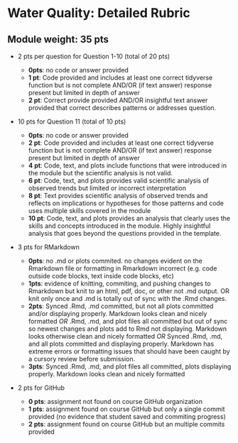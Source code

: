 # Water Quality: Detailed Rubric

## Module weight: 35 pts

- 2 pts per question for Question 1-10 (total of 20 pts)
    - **0pts**: no code or answer provided
    - **1 pt**: Code provided and includes at least one correct tidyverse function but is not complete AND/OR (if text answer) response present but limited in depth of answer
    - **2 pt**: Correct provide provided AND/OR insightful text answer provided that correct describes patterns or addresses question.
    
- 10 pts for Question 11 (total of 10 pts)
    - **0pts**: no code or answer provided
    - **2 pt**: Code provided and includes at least one correct tidyverse function but is not complete AND/OR (if text answer) response present but limited in depth of answer
    - **4 pt**: Code, text, and plots include functions that were introduced in the module but the scientific analysis is not valid.
    - **6 pt**: Code, text, and plots provides valid scientific analysis of observed trends but limited or incorrect interpretation
    - **8 pt**: Text provides scientific analysis of observed trends and reflects on implications or hypotheses for those patterns and code uses multiple skills covered in the module
    - **10 pt**: Code, text, and plots provides an analysis that clearly uses the skills and concepts introduced in the module. Highly insightful analysis that goes beyond the questions provided in the template.

- 3 pts for RMarkdown
    - **0pts**: no .md or plots commited. no changes evident on the Rmarkdown file or formatting in Rmarkdown incorrect (e.g. code outside code blocks, text inside code blocks, etc)
    - **1pts**: evidence of knitting, commiting, and pushing changes to Rmarkdown but knit to an html, pdf, doc, or other not .md output. OR knit only once and .md is totally out of sync with the .Rmd changes.
    - **2pts**: Synced .Rmd, .md committed, but not all plots committed and/or displaying properly. Markdown looks clean and nicely formatted
        _OR_ .Rmd, .md, and plot files all committed but out of sync so newest changes and plots add to Rmd not displaying. Markdown looks otherwise clean and nicely formatted
        _OR_ Synced .Rmd, .md, and all plots committed and displaying properly. Markdown has extreme errors or formatting issues that should have been caught by a cursory review before submission.
    - **3pts**: Synced .Rmd, .md, and plot files all committed, plots displaying properly. Markdown looks clean and nicely formatted
    
- 2 pts for GitHub
  - **0 pts**: assignment not found on course GitHub organization
  - **1 pts**: assignment found on course GitHub but only a single commit provided (no evidence that student saved and commiting progress)
  - **2 pts**: assignment found on course GitHub but an multiple commits provided
